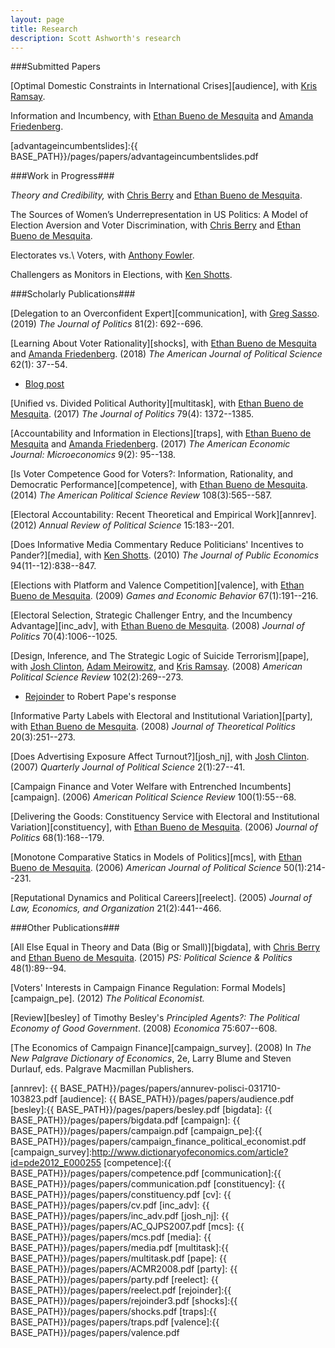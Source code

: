 ```yaml
---
layout: page
title: Research
description: Scott Ashworth's research
---
```


###Submitted Papers

[Optimal Domestic Constraints in International Crises][audience], with [Kris Ramsay][kris].
<!-- Under review at \textit{The American Journal of Political Science.} -->

Information and Incumbency, with [Ethan Bueno de Mesquita][ethan] and [Amanda Friedenberg][amanda].
<!-- Under review at \textit{The American Political Science Review.} -->
<!-- [Slides][advantageincumbentslides] -->

[advantageincumbentslides]:{{ BASE_PATH}}/pages/papers/advantageincumbentslides.pdf

###Work in Progress###

_Theory and Credibility,_ with [Chris Berry][chris] and [Ethan Bueno de Mesquita][ethan].


The Sources of Women’s Underrepresentation in US Politics:
A Model of Election Aversion and Voter Discrimination, with [Chris Berry][chris] and [Ethan Bueno de Mesquita][ethan].

Electorates vs.\ Voters, with [Anthony Fowler][anthony].

Challengers as Monitors in Elections, with [Ken Shotts][ken].

###Scholarly Publications###

[Delegation to an Overconfident Expert][communication], with [Greg Sasso][greg].
(2019) _The Journal of Politics_ 81(2): 692--696.

[Learning About Voter Rationality][shocks], with [Ethan Bueno de Mesquita][ethan] and [Amanda Friedenberg][amanda]. (2018) _The American Journal of Political Science_ 62(1): 37--54.

<div>
<ul>
    <li><a href="https://ajps.org/2017/10/26/learning-about-voter-rationality/">Blog post</a></li>
</ul>
</div>

<!-- The HTML in the div tags will pass to the .html but not the .tex when pandoc is invoked with the option -f markdown-markdown_in_html_blocks  -->

[Unified vs. Divided Political Authority][multitask], with [Ethan Bueno de Mesquita][ethan]. (2017) _The Journal of Politics_ 79(4): 1372--1385.

[Accountability and Information in Elections][traps], with [Ethan Bueno de Mesquita][ethan] and [Amanda Friedenberg][amanda]. (2017) _The American Economic Journal: Microeconomics_ 9(2): 95--138.

[Is Voter Competence Good for Voters?: Information, Rationality, and Democratic Performance][competence], with [Ethan Bueno de Mesquita][ethan].  (2014) _The American Political Science Review_ 108(3):565--587.

[Electoral Accountability: Recent Theoretical and Empirical Work][annrev]. (2012) _Annual Review of Political Science_ 15:183--201.

[Does Informative Media Commentary Reduce Politicians' Incentives to Pander?][media], with [Ken Shotts][ken]. (2010) _The Journal of Public Economics_ 94(11--12):838--847.

[Elections with Platform and Valence Competition][valence], with [Ethan Bueno de Mesquita][ethan]. (2009) _Games and Economic Behavior_ 67(1):191--216.

[Electoral Selection, Strategic Challenger Entry, and the Incumbency Advantage][inc_adv], with [Ethan Bueno de Mesquita][ethan]. (2008) _Journal of Politics_ 70(4):1006--1025.

[Design, Inference, and The Strategic Logic of Suicide Terrorism][pape], with [Josh Clinton][josh], [Adam Meirowitz][adam], and [Kris Ramsay][kris]. (2008) _American Political Science Review_ 102(2):269--273.

<div>
<ul>
    <li><a href="{{ BASE_PATH}}/pages/papers/rejoinder3.pdf">Rejoinder</a> to Robert Pape's response</li>
</ul>
</div>

[Informative Party Labels with Electoral and Institutional Variation][party], with [Ethan Bueno de Mesquita][ethan]. (2008) _Journal of Theoretical Politics_ 20(3):251--273.

[Does Advertising Exposure Affect Turnout?][josh_nj], with [Josh Clinton][josh]. (2007) _Quarterly Journal of Political Science_ 2(1):27--41.

[Campaign Finance and Voter Welfare with Entrenched Incumbents][campaign]. (2006) _American Political Science Review_ 100(1):55--68.

[Delivering the Goods: Constituency Service with Electoral and Institutional Variation][constituency], with [Ethan Bueno de Mesquita][ethan]. (2006) _Journal of Politics_ 68(1):168--179.

[Monotone Comparative Statics in Models of Politics][mcs], with [Ethan Bueno de Mesquita][ethan]. (2006) _American Journal of Political Science_ 50(1):214--231.

[Reputational Dynamics and Political Careers][reelect]. (2005) _Journal of Law, Economics, and Organization_ 21(2):441--466.  

###Other Publications###

[All Else Equal in Theory and Data (Big or Small)][bigdata], with [Chris Berry][chris] and [Ethan Bueno de Mesquita][ethan]. (2015) _PS: Political Science & Politics_ 48(1):89--94.

[Voters' Interests in Campaign Finance Regulation: Formal Models][campaign_pe]. (2012) _The Political Economist._

[Review][besley] of Timothy Besley's _Principled Agents?: The Political Economy of Good
Government_. (2008) _Economica_ 75:607--608.

[The Economics of Campaign Finance][campaign_survey]. (2008) In _The New Palgrave Dictionary of Economics_, 2e, Larry Blume and Steven Durlauf, eds. Palgrave Macmillan Publishers.

[adam]: https://faculty.utah.edu/u6002205-Adam_Meirowitz/biography/index.hml
[amanda]: http://www.amandafriedenberg.org/
[anthony]: https://voices.uchicago.edu/fowler/
[chris]: https://harris.uchicago.edu/directory/christopher-berry
[ethan]: https://voices.uchicago.edu/ethanbdm/
[greg]:https://gregsasso.me/
[josh]: https://my.vanderbilt.edu/joshclinton/
[ken]: https://www.gsb.stanford.edu/faculty-research/faculty/ken-shotts
[kris]: http://scholar.princeton.edu/kramsay

[annrev]: {{ BASE_PATH}}/pages/papers/annurev-polisci-031710-103823.pdf
[audience]: {{ BASE_PATH}}/pages/papers/audience.pdf
[besley]:{{ BASE_PATH}}/pages/papers/besley.pdf
[bigdata]: {{ BASE_PATH}}/pages/papers/bigdata.pdf
[campaign]: {{ BASE_PATH}}/pages/papers/campaign.pdf
[campaign_pe]:{{ BASE_PATH}}/pages/papers/campaign_finance_political_economist.pdf
[campaign_survey]:http://www.dictionaryofeconomics.com/article?id=pde2012_E000255
[competence]:{{ BASE_PATH}}/pages/papers/competence.pdf
[communication]:{{ BASE_PATH}}/pages/papers/communication.pdf
[constituency]: {{ BASE_PATH}}/pages/papers/constituency.pdf
[cv]: {{ BASE_PATH}}/pages/papers/cv.pdf
[inc_adv]: {{ BASE_PATH}}/pages/papers/inc_adv.pdf
[josh_nj]: {{ BASE_PATH}}/pages/papers/AC_QJPS2007.pdf
[mcs]: {{ BASE_PATH}}/pages/papers/mcs.pdf
[media]: {{ BASE_PATH}}/pages/papers/media.pdf
[multitask]:{{ BASE_PATH}}/pages/papers/multitask.pdf
[pape]: {{ BASE_PATH}}/pages/papers/ACMR2008.pdf
[party]: {{ BASE_PATH}}/pages/papers/party.pdf
[reelect]: {{ BASE_PATH}}/pages/papers/reelect.pdf
[rejoinder]:{{ BASE_PATH}}/pages/papers/rejoinder3.pdf
[shocks]:{{ BASE_PATH}}/pages/papers/shocks.pdf
[traps]:{{ BASE_PATH}}/pages/papers/traps.pdf
[valence]:{{ BASE_PATH}}/pages/papers/valence.pdf
